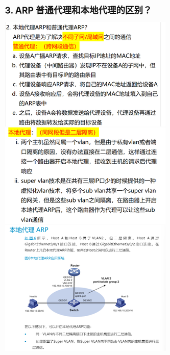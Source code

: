# 3. ARP 普通代理和本地代理的区别？

![alt text](images/面试题---ARP代理/image-5.png)
![alt text](images/面试题---ARP代理/image-6.png)
![alt text](images/面试题---ARP代理/image-7.png)
